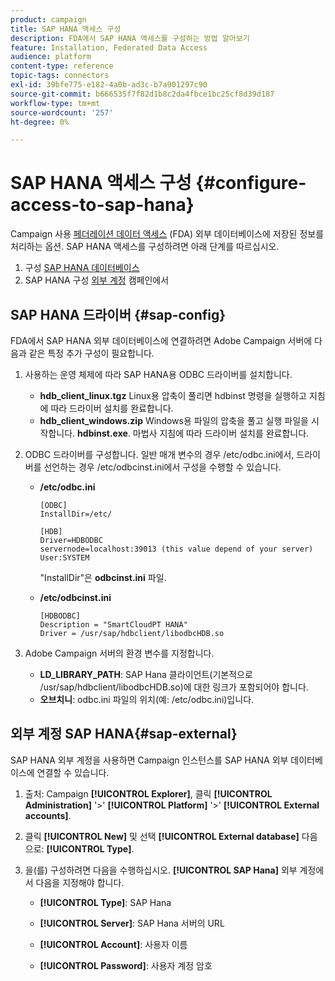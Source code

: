 ```yaml
---
product: campaign
title: SAP HANA 액세스 구성
description: FDA에서 SAP HANA 액세스를 구성하는 방법 알아보기
feature: Installation, Federated Data Access
audience: platform
content-type: reference
topic-tags: connectors
exl-id: 39bfe775-e182-4a0b-ad3c-b7a901297c90
source-git-commit: b666535f7f82d1b8c2da4fbce1bc25cf8d39d187
workflow-type: tm+mt
source-wordcount: '257'
ht-degree: 0%

---
```


# SAP HANA 액세스 구성 {#configure-access-to-sap-hana}



Campaign 사용 [페더레이션 데이터 액세스](../../installation/using/about-fda.md) (FDA) 외부 데이터베이스에 저장된 정보를 처리하는 옵션. SAP HANA 액세스를 구성하려면 아래 단계를 따르십시오.

1. 구성 [SAP HANA 데이터베이스](#sap-config)
1. SAP HANA 구성 [외부 계정](#sap-external) 캠페인에서

## SAP HANA 드라이버 {#sap-config}

FDA에서 SAP HANA 외부 데이터베이스에 연결하려면 Adobe Campaign 서버에 다음과 같은 특정 추가 구성이 필요합니다.

1. 사용하는 운영 체제에 따라 SAP HANA용 ODBC 드라이버를 설치합니다.

   * **hdb_client_linux.tgz** Linux용 압축이 풀리면 hdbinst 명령을 실행하고 지침에 따라 드라이버 설치를 완료합니다.
   * **hdb_client_windows.zip** Windows용 파일의 압축을 풀고 실행 파일을 시작합니다. **hdbinst.exe**. 마법사 지침에 따라 드라이버 설치를 완료합니다.

1. ODBC 드라이버를 구성합니다. 일반 매개 변수의 경우 /etc/odbc.ini에서, 드라이버를 선언하는 경우 /etc/odbcinst.ini에서 구성을 수행할 수 있습니다.

   * **/etc/odbc.ini**

     ```
     [ODBC]
     InstallDir=/etc/
     
     [HDB]
     Driver=HDBODBC
     servernode=localhost:39013 (this value depend of your server)
     User:SYSTEM
     ```

     &quot;InstallDir&quot;은 **odbcinst.ini** 파일.

   * **/etc/odbcinst.ini**

     ```
     [HDBODBC]
     Description = "SmartCloudPT HANA"
     Driver = /usr/sap/hdbclient/libodbcHDB.so
     ```

1. Adobe Campaign 서버의 환경 변수를 지정합니다.

   * **LD_LIBRARY_PATH**: SAP Hana 클라이언트(기본적으로 /usr/sap/hdbclient/libodbcHDB.so)에 대한 링크가 포함되어야 합니다.
   * **오브치니**: odbc.ini 파일의 위치(예: /etc/odbc.ini)입니다.

## 외부 계정 SAP HANA{#sap-external}

SAP HANA 외부 계정을 사용하면 Campaign 인스턴스를 SAP HANA 외부 데이터베이스에 연결할 수 있습니다.

1. 출처: Campaign **[!UICONTROL Explorer]**, 클릭 **[!UICONTROL Administration]** &#39;>&#39; **[!UICONTROL Platform]** &#39;>&#39; **[!UICONTROL External accounts]**.

1. 클릭 **[!UICONTROL New]** 및 선택 **[!UICONTROL External database]** 다음으로: **[!UICONTROL Type]**.

1. 을(를) 구성하려면 다음을 수행하십시오. **[!UICONTROL SAP Hana]** 외부 계정에서 다음을 지정해야 합니다.

   * **[!UICONTROL Type]**: SAP Hana

   * **[!UICONTROL Server]**: SAP Hana 서버의 URL

   * **[!UICONTROL Account]**: 사용자 이름

   * **[!UICONTROL Password]**: 사용자 계정 암호
